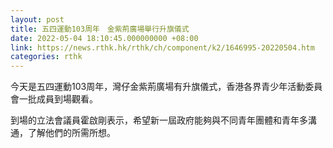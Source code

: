 ```yaml
---
layout: post
title: 五四運動103周年　金紫荊廣場舉行升旗儀式
date: 2022-05-04 18:10:45.000000000 +08:00
link: https://news.rthk.hk/rthk/ch/component/k2/1646995-20220504.htm
categories: rthk
---
```


今天是五四運動103周年，灣仔金紫荊廣場有升旗儀式，香港各界青少年活動委員會一批成員到場觀看。

到場的立法會議員霍啟剛表示，希望新一屆政府能夠與不同青年團體和青年多溝通，了解他們的所需所想。
